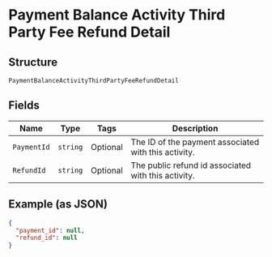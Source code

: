 
# Payment Balance Activity Third Party Fee Refund Detail

## Structure

`PaymentBalanceActivityThirdPartyFeeRefundDetail`

## Fields

| Name | Type | Tags | Description |
|  --- | --- | --- | --- |
| `PaymentId` | `string` | Optional | The ID of the payment associated with this activity. |
| `RefundId` | `string` | Optional | The public refund id associated with this activity. |

## Example (as JSON)

```json
{
  "payment_id": null,
  "refund_id": null
}
```

